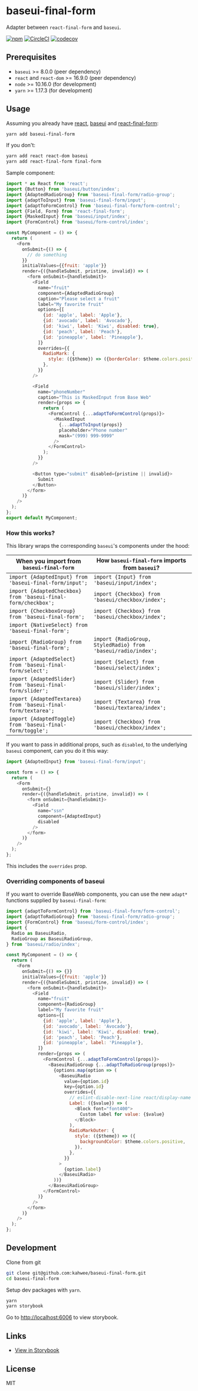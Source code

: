 # baseui-final-form

Adapter between `react-final-form` and `baseui`.

[![npm](https://img.shields.io/npm/v/baseui-final-form.svg)](https://www.npmjs.com/package/baseui-final-form)
[![CircleCI](https://circleci.com/gh/kahwee/baseui-final-form.svg?style=svg)](https://circleci.com/gh/kahwee/baseui-final-form)
[![codecov](https://codecov.io/gh/kahwee/baseui-final-form/branch/master/graph/badge.svg)](https://codecov.io/gh/kahwee/baseui-final-form)

## Prerequisites

- `baseui` >= 8.0.0 (peer dependency)
- `react` and `react-dom` >= 16.9.0 (peer dependency)
- `node` >= 10.16.0 (for development)
- `yarn` >= 1.17.3 (for development)

## Usage

Assuming you already have [react](https://reactjs.org/), [baseui](https://github.com/uber-web/baseui) and [react-final-form](https://github.com/final-form/react-final-form):

```sh
yarn add baseui-final-form
```

If you don't:

```sh
yarn add react react-dom baseui
yarn add react-final-form final-form
```

Sample component:

```javascript
import * as React from 'react';
import {Button} from 'baseui/button/index';
import {AdaptedRadioGroup} from 'baseui-final-form/radio-group';
import {adaptToInput} from 'baseui-final-form/input';
import {adaptToFormControl} from 'baseui-final-form/form-control';
import {Field, Form} from 'react-final-form';
import {MaskedInput} from 'baseui/input/index';
import {FormControl} from 'baseui/form-control/index';

const MyComponent = () => {
  return (
    <Form
      onSubmit={() => {
        // do something
      }}
      initialValues={{fruit: 'apple'}}
      render={({handleSubmit, pristine, invalid}) => (
        <form onSubmit={handleSubmit}>
          <Field
            name="fruit"
            component={AdaptedRadioGroup}
            caption="Please select a fruit"
            label="My favorite fruit"
            options={[
              {id: 'apple', label: 'Apple'},
              {id: 'avocado', label: 'Avocado'},
              {id: 'kiwi', label: 'Kiwi', disabled: true},
              {id: 'peach', label: 'Peach'},
              {id: 'pineapple', label: 'Pineapple'},
            ]}
            overrides={{
              RadioMark: {
                style: ({$theme}) => ({borderColor: $theme.colors.positive}),
              },
            }}
          />

          <Field
            name="phoneNumber"
            caption="This is MaskedInput from Base Web"
            render={props => {
              return (
                <FormControl {...adaptToFormControl(props)}>
                  <MaskedInput
                    {...adaptToInput(props)}
                    placeholder="Phone number"
                    mask="(999) 999-9999"
                  />
                </FormControl>
              );
            }}
          />

          <Button type="submit" disabled={pristine || invalid}>
            Submit
          </Button>
        </form>
      )}
    />
  );
};
export default MyComponent;
```

### How this works?

This library wraps the corresponding `baseui`'s components under the hood:

| When you import from `baseui-final-form`                      | How `baseui-final-form` imports from `baseui`?          |
| ------------------------------------------------------------- | ------------------------------------------------------- |
| `import {AdaptedInput} from 'baseui-final-form/input';`       | `import {Input} from 'baseui/input/index';`                   |
| `import {AdaptedCheckbox} from 'baseui-final-form/checkbox';` | `import {Checkbox} from 'baseui/checkbox/index';`             |
| `import {CheckboxGroup} from 'baseui-final-form';`            | `import {Checkbox} from 'baseui/checkbox/index';`             |
| `import {NativeSelect} from 'baseui-final-form';`             |                                                         |
| `import {RadioGroup} from 'baseui-final-form';`               | `import {RadioGroup, StyledRadio} from 'baseui/radio/index';` |
| `import {AdaptedSelect} from 'baseui-final-form/select';`     | `import {Select} from 'baseui/select/index';`                 |
| `import {AdaptedSlider} from 'baseui-final-form/slider';`     | `import {Slider} from 'baseui/slider/index';`                 |
| `import {AdaptedTextarea} from 'baseui-final-form/textarea';` | `import {Textarea} from 'baseui/textarea/index';`             |
| `import {AdaptedToggle} from 'baseui-final-form/toggle';`     | `import {Checkbox} from 'baseui/checkbox/index';`             |

If you want to pass in additional props, such as `disabled`, to the underlying `baseui` component, can you do it this way:

```js
import {AdaptedInput} from 'baseui-final-form/input';

const form = () => {
  return (
    <Form
      onSubmit={}
      render={({handleSubmit, pristine, invalid}) => (
        <form onSubmit={handleSubmit}>
          <Field
            name="ssn"
            component={AdaptedInput}
            disabled
          />
        </form>
      )}
    />
  );
};
```

This includes the `overrides` prop.

### Overriding components of baseui

If you want to override BaseWeb components, you can use the new `adapt*` functions supplied by `baseui-final-form`:

```javascript
import {adaptToFormControl} from 'baseui-final-form/form-control';
import {adaptToRadioGroup} from 'baseui-final-form/radio-group';
import {FormControl} from 'baseui/form-control/index';
import {
  Radio as BaseuiRadio,
  RadioGroup as BaseuiRadioGroup,
} from 'baseui/radio/index';

const MyComponent = () => {
  return (
    <Form
      onSubmit={() => {}}
      initialValues={{fruit: 'apple'}}
      render={({handleSubmit, pristine, invalid}) => (
        <form onSubmit={handleSubmit}>
          <Field
            name="fruit"
            component={RadioGroup}
            label="My favorite fruit"
            options={[
              {id: 'apple', label: 'Apple'},
              {id: 'avocado', label: 'Avocado'},
              {id: 'kiwi', label: 'Kiwi', disabled: true},
              {id: 'peach', label: 'Peach'},
              {id: 'pineapple', label: 'Pineapple'},
            ]}
            render={props => (
              <FormControl {...adaptToFormControl(props)}>
                <BaseuiRadioGroup {...adaptToRadioGroup(props)}>
                  {options.map(option => (
                    <BaseuiRadio
                      value={option.id}
                      key={option.id}
                      overrides={{
                        // eslint-disable-next-line react/display-name
                        Label: ({$value}) => (
                          <Block font="font400">
                            Custom label for value: {$value}
                          </Block>
                        ),
                        RadioMarkOuter: {
                          style: ({$theme}) => ({
                            backgroundColor: $theme.colors.positive,
                          }),
                        },
                      }}
                    >
                      {option.label}
                    </BaseuiRadio>
                  ))}
                </BaseuiRadioGroup>
              </FormControl>
            )}
          />
        </form>
      )}
    />
  );
};
```

## Development

Clone from git

```sh
git clone git@github.com:kahwee/baseui-final-form.git
cd baseui-final-form
```

Setup dev packages with `yarn`.

```sh
yarn
yarn storybook
```

Go to [http://localhost:6006](http://localhost:6006) to view storybook.

## Links

- [View in Storybook](https://baseui-final-form.netlify.com)

## License

MIT
